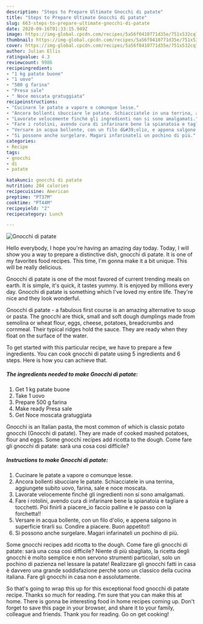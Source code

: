```yaml
---
description: "Steps to Prepare Ultimate Gnocchi di patate"
title: "Steps to Prepare Ultimate Gnocchi di patate"
slug: 663-steps-to-prepare-ultimate-gnocchi-di-patate
date: 2020-09-16T01:33:15.949Z
image: https://img-global.cpcdn.com/recipes/5a56f0410771d35e/751x532cq70/gnocchi-di-patate-recipe-main-photo.jpg
thumbnail: https://img-global.cpcdn.com/recipes/5a56f0410771d35e/751x532cq70/gnocchi-di-patate-recipe-main-photo.jpg
cover: https://img-global.cpcdn.com/recipes/5a56f0410771d35e/751x532cq70/gnocchi-di-patate-recipe-main-photo.jpg
author: Julian Ellis
ratingvalue: 4.3
reviewcount: 9986
recipeingredient:
- "1 kg patate buone"
- "1 uovo"
- "500 g farina"
- "Presa sale"
- " Noce moscata gratuggiata"
recipeinstructions:
- "Cucinare le patate a vapore o comunque lesse."
- "Ancora bollenti sbucciare le patate. Schiacciatele in una terrina, aggiungete subito uovo, farina, sale e noce moscata."
- "Lavorate velocemente finché gli ingredienti non si sono amalgamati."
- "Fare i rotolini, avendo cura di infarinare bene la spianatoia e tagliare a tocchetti. Poi finirli a piacere_io faccio palline e le passo con la forchetta!!"
- "Versare in acqua bollente, con un filo d&#39;olio, e appena salgono in superficie tirarli su. Condire a piacere. Buon appetito!!"
- "Si possono anche surgelare. Magari infarinateli un pochino di più."
categories:
- Recipe
tags:
- gnocchi
- di
- patate

katakunci: gnocchi di patate 
nutrition: 204 calories
recipecuisine: American
preptime: "PT37M"
cooktime: "PT44M"
recipeyield: "2"
recipecategory: Lunch

---
```



![Gnocchi di patate](https://img-global.cpcdn.com/recipes/5a56f0410771d35e/751x532cq70/gnocchi-di-patate-recipe-main-photo.jpg)

Hello everybody, I hope you're having an amazing day today. Today, I will show you a way to prepare a distinctive dish, gnocchi di patate. It is one of my favorites food recipes. This time, I'm gonna make it a bit unique. This will be really delicious.

Gnocchi di patate is one of the most favored of current trending meals on earth. It is simple, it's quick, it tastes yummy. It is enjoyed by millions every day. Gnocchi di patate is something which I've loved my entire life. They're nice and they look wonderful.

Gnocchi di patate - a fabulous first course is an amazing alternative to soup or pasta. The gnocchi are thick, small and soft dough dumplings made from semolina or wheat flour, eggs, cheese, potatoes, breadcrumbs and cornmeal. Their typical ridges hold the sauce. They are ready when they float on the surface of the water.


To get started with this particular recipe, we have to prepare a few ingredients. You can cook gnocchi di patate using 5 ingredients and 6 steps. Here is how you can achieve that.

<!--inarticleads1-->

##### The ingredients needed to make Gnocchi di patate:

1. Get 1 kg patate buone
1. Take 1 uovo
1. Prepare 500 g farina
1. Make ready Presa sale
1. Get  Noce moscata gratuggiata


Gnocchi is an Italian pasta, the most common of which is classic potato gnocchi (Gnocchi di patate). They are made of cooked mashed potatoes, flour and eggs. Some gnocchi recipes add ricotta to the dough. Come fare gli gnocchi di patate: sarà una cosa così difficile? 

<!--inarticleads2-->

##### Instructions to make Gnocchi di patate:

1. Cucinare le patate a vapore o comunque lesse.
1. Ancora bollenti sbucciare le patate. Schiacciatele in una terrina, aggiungete subito uovo, farina, sale e noce moscata.
1. Lavorate velocemente finché gli ingredienti non si sono amalgamati.
1. Fare i rotolini, avendo cura di infarinare bene la spianatoia e tagliare a tocchetti. Poi finirli a piacere_io faccio palline e le passo con la forchetta!!
1. Versare in acqua bollente, con un filo d&#39;olio, e appena salgono in superficie tirarli su. Condire a piacere. Buon appetito!!
1. Si possono anche surgelare. Magari infarinateli un pochino di più.


Some gnocchi recipes add ricotta to the dough. Come fare gli gnocchi di patate: sarà una cosa così difficile? Niente di più sbagliato, la ricetta degli gnocchi è molto semplice e non servono strumenti particolari, solo un pochino di pazienza nel lessare la patate! Realizzare gli gnocchi fatti in casa è davvero una grande soddisfazione perchè sono un classico della cucina italiana. Fare gli gnocchi in casa non è assolutamente. 

So that's going to wrap this up for this exceptional food gnocchi di patate recipe. Thanks so much for reading. I'm sure that you can make this at home. There is gonna be interesting food in home recipes coming up. Don't forget to save this page in your browser, and share it to your family, colleague and friends. Thank you for reading. Go on get cooking!

